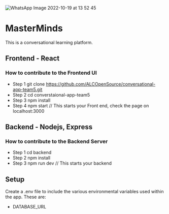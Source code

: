![WhatsApp Image 2022-10-19 at 13 52 45](https://user-images.githubusercontent.com/20986115/199785166-1d9e3367-da7f-40b2-8d36-e2bc0f3bc735.jpg)
# MasterMinds
This is a conversational learning platform.

## Frontend - React
### How to contribute to the Frontend UI
- Step 1    git clone https://github.com/ALCOpenSource/conversational-app-team5.git
- Step 2    cd converstaional-app-team5 
- Step 3    npm install 
- Step 4    npm start  // This starts your Front end, check the page on localhost:3000

## Backend - Nodejs, Express
### How to contribute to the Backend Server
- Step 1    cd backend 
- Step 2    npm install 
- Step 3    npm run dev // This starts your backend 

## Setup
Create a .env file to include the various environmental variables used within the app. These are:

- DATABASE_URL


